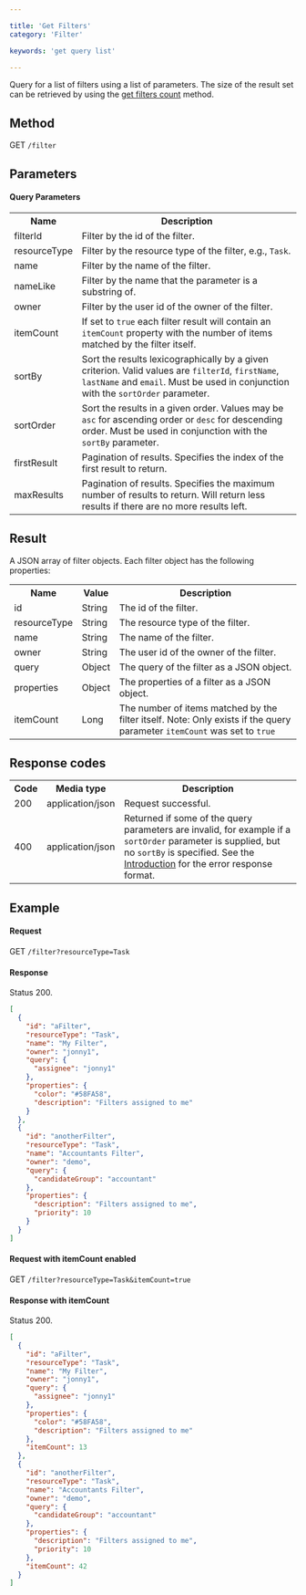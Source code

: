 ```yaml
---

title: 'Get Filters'
category: 'Filter'

keywords: 'get query list'

---
```



Query for a list of filters using a list of parameters. The size of the result set can be retrieved
by using the [get filters count](ref:#filter-get-filters-count) method.


Method
------

GET `/filter`


Parameters
----------

#### Query Parameters

<table class="table table-striped">
  <tr>
    <th>Name</th>
    <th>Description</th>
  </tr>
  <tr>
    <td>filterId</td>
    <td>Filter by the id of the filter.</td>
  </tr>
  <tr>
    <td>resourceType</td>
    <td>Filter by the resource type of the filter, e.g., <code>Task</code>.</td>
  </tr>
  <tr>
    <td>name</td>
    <td>Filter by the name of the filter.</td>
  </tr>
  <tr>
    <td>nameLike</td>
    <td>Filter by the name that the parameter is a substring of.</td>
  </tr>
  <tr>
    <td>owner</td>
    <td>Filter by the user id of the owner of the filter.</td>
  </tr>
  <tr>
    <td>itemCount</td>
    <td>
      If set to <code>true</code> each filter result will contain an <code>itemCount</code> property
      with the number of items matched by the filter itself.
    </td>
  </tr>
  <tr>
    <td>sortBy</td>
    <td>Sort the results lexicographically by a given criterion. Valid values are
    <code>filterId</code>, <code>firstName</code>, <code>lastName</code> and <code>email</code>.
    Must be used in conjunction with the <code>sortOrder</code> parameter.</td>
  </tr>
  <tr>
    <td>sortOrder</td>
    <td>Sort the results in a given order. Values may be <code>asc</code> for ascending order or <code>desc</code> for descending order.
    Must be used in conjunction with the <code>sortBy</code> parameter.</td>
  </tr>
  <tr>
    <td>firstResult</td>
    <td>Pagination of results. Specifies the index of the first result to return.</td>
  </tr>
  <tr>
    <td>maxResults</td>
    <td>Pagination of results. Specifies the maximum number of results to return. Will return less results if there are no more results left.</td>
  </tr>
</table>


Result
------

A JSON array of filter objects. Each filter object has the following properties:

<table class="table table-striped">
  <tr>
    <th>Name</th>
    <th>Value</th>
    <th>Description</th>
  </tr>
  <tr>
    <td>id</td>
    <td>String</td>
    <td>The id of the filter.</td>
  </tr>
  <tr>
    <td>resourceType</td>
    <td>String</td>
    <td>The resource type of the filter.</td>
  </tr>
  <tr>
    <td>name</td>
    <td>String</td>
    <td>The name of the filter.</td>
  </tr>
  <tr>
    <td>owner</td>
    <td>String</td>
    <td>The user id of the owner of the filter.</td>
  </tr>
  <tr>
    <td>query</td>
    <td>Object</td>
    <td>The query of the filter as a JSON object.</td>
  </tr>
  <tr>
    <td>properties</td>
    <td>Object</td>
    <td>The properties of a filter as a JSON object.</td>
  </tr>
  <tr>
    <td>itemCount</td>
    <td>Long</td>
    <td>
      The number of items matched by the filter itself. Note: Only exists if the query parameter
      <code>itemCount</code> was set to <code>true</code>
    </td>
  </tr>
</table>


Response codes
--------------

<table class="table table-striped">
  <tr>
    <th>Code</th>
    <th>Media type</th>
    <th>Description</th>
  </tr>
  <tr>
    <td>200</td>
    <td>application/json</td>
    <td>Request successful.</td>
  </tr>
  <tr>
    <td>400</td>
    <td>application/json</td>
    <td>
      Returned if some of the query parameters are invalid, for example if a <code>sortOrder</code>
      parameter is supplied, but no <code>sortBy</code> is specified. See the
      <a href="ref:#overview-introduction">Introduction</a> for the error response format.
    </td>
  </tr>
</table>


Example
-------

#### Request

GET `/filter?resourceType=Task`

#### Response

Status 200.

```json
[
  {
    "id": "aFilter",
    "resourceType": "Task",
    "name": "My Filter",
    "owner": "jonny1",
    "query": {
      "assignee": "jonny1"
    },
    "properties": {
      "color": "#58FA58",
      "description": "Filters assigned to me"
    }
  },
  {
    "id": "anotherFilter",
    "resourceType": "Task",
    "name": "Accountants Filter",
    "owner": "demo",
    "query": {
      "candidateGroup": "accountant"
    },
    "properties": {
      "description": "Filters assigned to me",
      "priority": 10
    }
  }
]
```

#### Request with itemCount enabled

GET `/filter?resourceType=Task&itemCount=true`

#### Response with itemCount

Status 200.

```json
[
  {
    "id": "aFilter",
    "resourceType": "Task",
    "name": "My Filter",
    "owner": "jonny1",
    "query": {
      "assignee": "jonny1"
    },
    "properties": {
      "color": "#58FA58",
      "description": "Filters assigned to me"
    },
    "itemCount": 13
  },
  {
    "id": "anotherFilter",
    "resourceType": "Task",
    "name": "Accountants Filter",
    "owner": "demo",
    "query": {
      "candidateGroup": "accountant"
    },
    "properties": {
      "description": "Filters assigned to me",
      "priority": 10
    },
    "itemCount": 42
  }
]
```
